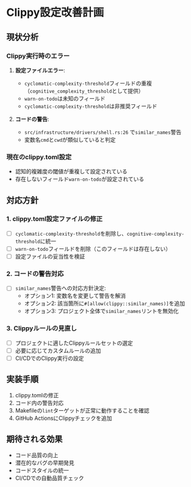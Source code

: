 # Clippy設定改善計画

## 現状分析

### Clippy実行時のエラー
1. **設定ファイルエラー**:
   - `cyclomatic-complexity-threshold`フィールドの重複（`cognitive_complexity_threshold`として提供）
   - `warn-on-todo`は未知のフィールド
   - `cyclomatic-complexity-threshold`は非推奨フィールド

2. **コードの警告**:
   - `src/infrastructure/drivers/shell.rs:26` で`similar_names`警告
   - 変数名`cmd`と`cwd`が類似していると判定

### 現在のclippy.toml設定
- 認知的複雑度の閾値が重複して設定されている
- 存在しないフィールド`warn-on-todo`が設定されている

## 対応方針

### 1. clippy.toml設定ファイルの修正
- [ ] `cyclomatic-complexity-threshold`を削除し、`cognitive-complexity-threshold`に統一
- [ ] `warn-on-todo`フィールドを削除（このフィールドは存在しない）
- [ ] 設定ファイルの妥当性を検証

### 2. コードの警告対応
- [ ] `similar_names`警告への対応方針決定:
  - オプション1: 変数名を変更して警告を解消
  - オプション2: 該当箇所に`#[allow(clippy::similar_names)]`を追加
  - オプション3: プロジェクト全体で`similar_names`リントを無効化

### 3. Clippyルールの見直し
- [ ] プロジェクトに適したClippyルールセットの選定
- [ ] 必要に応じてカスタムルールの追加
- [ ] CI/CDでのClippy実行の設定

## 実装手順
1. clippy.tomlの修正
2. コード内の警告対応
3. Makefileの`lint`ターゲットが正常に動作することを確認
4. GitHub ActionsにClippyチェックを追加

## 期待される効果
- コード品質の向上
- 潜在的なバグの早期発見
- コードスタイルの統一
- CI/CDでの自動品質チェック